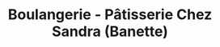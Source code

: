 ---
title: "Boulangerie - Pâtisserie Chez Sandra (Banette)"
url: /strasbourg/boulangerie-patisserie-chez-sandra-banette/
shop: boulangerie
---